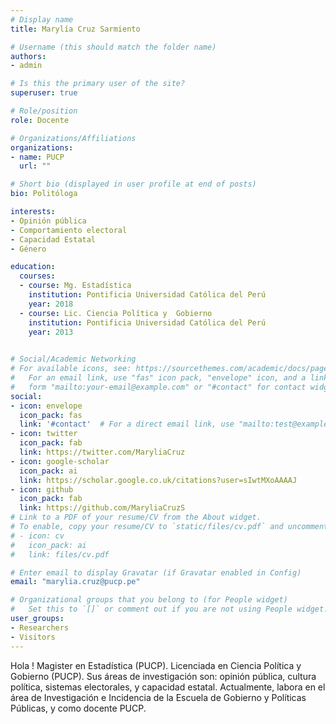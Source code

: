 ```yaml
---
# Display name
title: Marylía Cruz Sarmiento

# Username (this should match the folder name)
authors:
- admin

# Is this the primary user of the site?
superuser: true

# Role/position
role: Docente  

# Organizations/Affiliations
organizations:
- name: PUCP
  url: ""

# Short bio (displayed in user profile at end of posts)
bio: Politóloga 

interests:
- Opinión pública
- Comportamiento electoral
- Capacidad Estatal
- Género

education:
  courses:
  - course: Mg. Estadística
    institution: Pontificia Universidad Católica del Perú
    year: 2018
  - course: Lic. Ciencia Política y  Gobierno
    institution: Pontificia Universidad Católica del Perú
    year: 2013
 

# Social/Academic Networking
# For available icons, see: https://sourcethemes.com/academic/docs/page-builder/#icons
#   For an email link, use "fas" icon pack, "envelope" icon, and a link in the
#   form "mailto:your-email@example.com" or "#contact" for contact widget.
social:
- icon: envelope
  icon_pack: fas
  link: '#contact'  # For a direct email link, use "mailto:test@example.org".
- icon: twitter
  icon_pack: fab
  link: https://twitter.com/MaryliaCruz
- icon: google-scholar
  icon_pack: ai
  link: https://scholar.google.co.uk/citations?user=sIwtMXoAAAAJ
- icon: github
  icon_pack: fab
  link: https://github.com/MaryliaCruzS
# Link to a PDF of your resume/CV from the About widget.
# To enable, copy your resume/CV to `static/files/cv.pdf` and uncomment the lines below.
# - icon: cv
#   icon_pack: ai
#   link: files/cv.pdf

# Enter email to display Gravatar (if Gravatar enabled in Config)
email: "marylia.cruz@pucp.pe"

# Organizational groups that you belong to (for People widget)
#   Set this to `[]` or comment out if you are not using People widget.
user_groups:
- Researchers
- Visitors
---
```


Hola ! Magister en Estadística (PUCP). Licenciada en Ciencia Política y Gobierno (PUCP).  Sus áreas de investigación son: opinión pública, cultura política, sistemas electorales, y capacidad estatal. Actualmente, labora en el área de Investigación e Incidencia de la Escuela de Gobierno y Políticas Públicas, y como docente PUCP.
